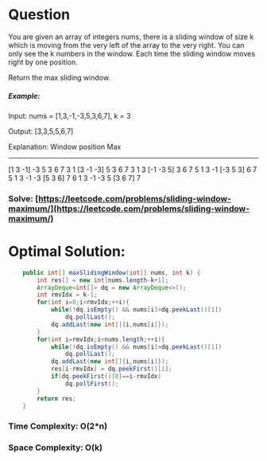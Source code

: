 # Question

You are given an array of integers nums, there is a sliding window of size k which is moving from the very left of the array to the very right. You can only see the k numbers in the window. Each time the sliding window moves right by one position.

Return the max sliding window.



##### Example:

Input: nums = [1,3,-1,-3,5,3,6,7], k = 3

Output: [3,3,5,5,6,7]

Explanation: 
Window position                Max
---------------               -----
[1  3  -1] -3  5  3  6  7       3
 1 [3  -1  -3] 5  3  6  7       3
 1  3 [-1  -3  5] 3  6  7       5
 1  3  -1 [-3  5  3] 6  7       5
 1  3  -1  -3 [5  3  6] 7       6
 1  3  -1  -3  5 [3  6  7]      7



### Solve: [https://leetcode.com/problems/sliding-window-maximum/](https://leetcode.com/problems/sliding-window-maximum/)
   


# Optimal Solution:  


``` java
    public int[] maxSlidingWindow(int[] nums, int k) {
        int res[] = new int[nums.length-k+1];
        ArrayDeque<int[]> dq = new ArrayDeque<>();
        int rmvIdx = k-1;
        for(int i=0;i<rmvIdx;++i){
            while(!dq.isEmpty() && nums[i]>dq.peekLast()[1])
                dq.pollLast();
            dq.addLast(new int[]{i,nums[i]});
        }
        for(int i=rmvIdx;i<nums.length;++i){
            while(!dq.isEmpty() && nums[i]>dq.peekLast()[1])
                dq.pollLast();
            dq.addLast(new int[]{i,nums[i]});
            res[i-rmvIdx] = dq.peekFirst()[1];
            if(dq.peekFirst()[0]==i-rmvIdx)
                dq.pollFirst();
        }
        return res;
    }
```
### Time Complexity: O(2*n)
### Space Complexity: O(k)